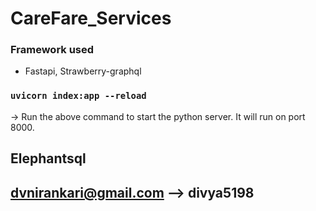 # CareFare_Services

### Framework used

- Fastapi, Strawberry-graphql

### `uvicorn index:app --reload`

-> Run the above command to start the python server. It will run on port 8000.


## Elephantsql
## dvnirankari@gmail.com --> divya5198


<!-- COuntry city sate with api -->
